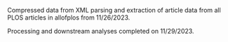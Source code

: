Compressed data from XML parsing and extraction of article data from all PLOS articles in allofplos from 11/26/2023.

Processing and downstream analyses completed on 11/29/2023.
